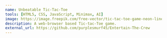 ```yaml
---
name: Unbeatable Tic-Tac-Toe
tools: [HTML5, CSS, JavaScript, Minimax, AI]
image: https://image.freepik.com/free-vector/tic-tac-toe-game-neon-linear-outline-icon_7280-2418.jpg
description: A web-browser based Tic-tac-Toe game.
external_url: https://github.com/purplesmurf45/Entertain-The-Crew
---
```

